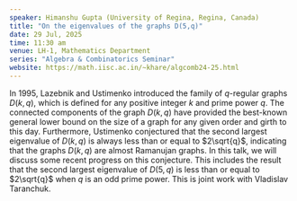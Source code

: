 ```yaml
---
speaker: Himanshu Gupta (University of Regina, Regina, Canada)
title: "On the eigenvalues of the graphs D(5,q)"
date: 29 Jul, 2025
time: 11:30 am
venue: LH-1, Mathematics Department
series: "Algebra & Combinatorics Seminar"
website: https://math.iisc.ac.in/~khare/algcomb24-25.html
---
```


In 1995, Lazebnik and Ustimenko introduced the family of $q$-regular graphs $D(k, q)$, which is defined for any positive integer $k$ and prime
power $q$. The connected components of the graph $D(k, q)$ have provided the best-known general lower bound on the size of a graph for any given
order and girth to this day. Furthermore, Ustimenko conjectured that the second largest eigenvalue of $D(k, q)$ is always less than or equal to
$2\sqrt{q}$, indicating that the graphs $D(k, q)$ are almost Ramanujan graphs. In this talk, we will discuss some recent progress on this
conjecture. This includes the result that the second largest eigenvalue of $D(5, q)$ is less than or equal to $2\sqrt{q}$ when $q$ is an odd
prime power. This is joint work with Vladislav Taranchuk.

